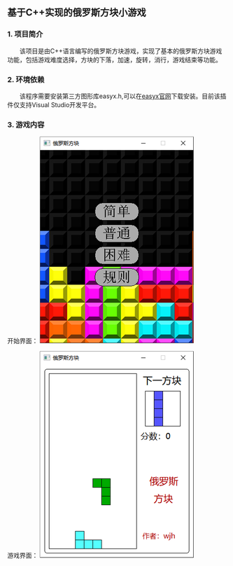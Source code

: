 ## 基于C++实现的俄罗斯方块小游戏
### 1. 项目简介
&emsp;&emsp;该项目是由C++语言编写的俄罗斯方块游戏，实现了基本的俄罗斯方块游戏功能，包括游戏难度选择，方块的下落，加速，旋转，消行，游戏结束等功能。

### 2. 环境依赖
&emsp;&emsp;该程序需要安装第三方图形库easyx.h,可以在[easyx官网](https://easyx.cn/)下载安装。目前该插件仅支持Visual Studio开发平台。

### 3. 游戏内容
开始界面：
 ![开始界面](./开始界面.png)

游戏界面：
![游戏界面](./游戏界面.png)
